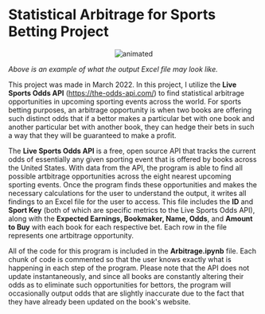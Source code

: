 # Statistical Arbitrage for Sports Betting Project

<p align="center">
  <img src="https://user-images.githubusercontent.com/113403062/190924275-629eaf18-183c-4781-81a2-fd0337143ba9.jpg" alt="animated"/>
</p>

*Above is an example of what the output Excel file may look like.*

This project was made in March 2022. In this project, I utilize the **Live Sports Odds API** (https://the-odds-api.com/) to find statistical arbitrage opportunities in upcoming sporting events across the world. For sports betting purposes, an arbitrage opportunity is when two books are offering such distinct odds that if a bettor makes a particular bet with one book and another particular bet with another book, they can hedge their bets in such a way that they will be guaranteed to make a profit. 

The **Live Sports Odds API** is a free, open source API that tracks the current odds of essentially any given sporting event that is offered by books across the United States. With data from the API, the program is able to find all possible artbitrage opportunities across the eight nearest upcoming sporting events. Once the program finds these opportunities and makes the necessary calculations for the user to understand the output, it writes all findings to an Excel file for the user to access. This file includes the **ID** and **Sport Key** (both of which are specific metrics to the Live Sports Odds API), along with the **Expected Earnings, Bookmaker, Name, Odds**, and **Amount to Buy** with each book for each respective bet. Each row in the file represents one artbitrage opportunity.

All of the code for this program is included in the **Arbitrage.ipynb** file. Each chunk of code is commented so that the user knows exactly what is happening in each step of the program. Please note that the API does not update instantaneously, and since all books are constantly altering their odds as to eliminate such opportunities for bettors, the program will occasionally output odds that are slightly inaccurate due to the fact that they have already been updated on the book's website. 
